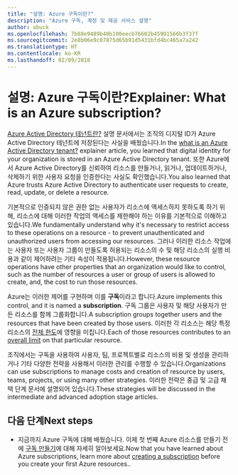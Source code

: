 ```yaml
---
title: "설명: Azure 구독이란?"
description: "Azure 구독, 계정 및 제공 서비스 설명"
author: abuck
ms.openlocfilehash: 7b88e9489b40b100eecb76602b45901566b3f37f
ms.sourcegitcommit: 2e8b06e9c07875d65b91d5431bfd4bc465a7a242
ms.translationtype: HT
ms.contentlocale: ko-KR
ms.lasthandoff: 02/09/2018
---
```

# <a name="explainer-what-is-an-azure-subscription"></a><span data-ttu-id="e3fd9-103">설명: Azure 구독이란?</span><span class="sxs-lookup"><span data-stu-id="e3fd9-103">Explainer: What is an Azure subscription?</span></span>

<span data-ttu-id="e3fd9-104">[Azure Active Directory 테넌트란?](tenant-explainer.md) 설명 문서에서는 조직의 디지털 ID가 Azure Active Directory 테넌트에 저장된다는 사실을 배웠습니다.</span><span class="sxs-lookup"><span data-stu-id="e3fd9-104">In the [what is an Azure Active Directory tenant?](tenant-explainer.md) explainer article, you learned that digital identity for your organization is stored in an Azure Active Directory tenant.</span></span> <span data-ttu-id="e3fd9-105">또한 Azure에서 Azure Active Directory를 신뢰하여 리소스를 만들거나, 읽거나, 업데이트하거나, 삭제하기 위한 사용자 요청을 인증한다는 사실도 확인했습니다.</span><span class="sxs-lookup"><span data-stu-id="e3fd9-105">You also learned that Azure trusts Azure Active Directory to authenticate user requests to create, read, update, or delete a resource.</span></span> 

<span data-ttu-id="e3fd9-106">기본적으로 인증되지 않은 권한 없는 사용자가 리소스에 액세스하지 못하도록 하기 위해, 리소스에 대해 이러한 작업의 액세스를 제한해야 하는 이유를 기본적으로 이해하고 있습니다.</span><span class="sxs-lookup"><span data-stu-id="e3fd9-106">We fundamentally understand why it's necessary to restrict access to these operations on a resource - to prevent unauthenticated and unauthorized users from accessing our resources.</span></span> <span data-ttu-id="e3fd9-107">그러나 이러한 리소스 작업에는 사용자 또는 사용자 그룹이 만들도록 허용되는 리소스의 수 및 해당 리소스의 실행 비용과 같이 제어하려는 기타 속성이 적용됩니다.</span><span class="sxs-lookup"><span data-stu-id="e3fd9-107">However, these resource operations have other properties that an organization would like to control, such as the number of resources a user or group of users is allowed to create, and, the cost to run those resources.</span></span> 

<span data-ttu-id="e3fd9-108">Azure는 이러한 제어를 구현하며 이를 **구독**이라고 합니다.</span><span class="sxs-lookup"><span data-stu-id="e3fd9-108">Azure implements this control, and it is named a **subscription**.</span></span> <span data-ttu-id="e3fd9-109">구독 그룹은 사용자 및 해당 사용자가 만든 리소스를 함께 그룹화합니다.</span><span class="sxs-lookup"><span data-stu-id="e3fd9-109">A subscription groups together users and the resources that have been created by those users.</span></span> <span data-ttu-id="e3fd9-110">이러한 각 리소스는 해당 특정 리소스의 [전체 한도][subscription-service-limits]에 영향을 미칩니다.</span><span class="sxs-lookup"><span data-stu-id="e3fd9-110">Each of those resources contributes to an [overall limit][subscription-service-limits] on that particular resource.</span></span>

<span data-ttu-id="e3fd9-111">조직에서는 구독을 사용하여 사용자, 팀, 프로젝트별로 리소스의 비용 및 생성을 관리하거나 기타 다양한 전략을 사용해서 이러한 관리를 수행할 수 있습니다.</span><span class="sxs-lookup"><span data-stu-id="e3fd9-111">Organizations can use subscriptions to manage costs and creation of resource by users, teams, projects, or using many other strategies.</span></span> <span data-ttu-id="e3fd9-112">이러한 전략은 중급 및 고급 채택 단계 문서에 설명되어 있습니다.</span><span class="sxs-lookup"><span data-stu-id="e3fd9-112">These strategies will be discussed in the intermediate and advanced adoption stage articles.</span></span> 

## <a name="next-steps"></a><span data-ttu-id="e3fd9-113">다음 단계</span><span class="sxs-lookup"><span data-stu-id="e3fd9-113">Next steps</span></span>

* <span data-ttu-id="e3fd9-114">지금까지 Azure 구독에 대해 배웠습니다. 이제 첫 번째 Azure 리소스를 만들기 전에 [구독 만들기](subscription.md)에 대해 자세히 알아보세요.</span><span class="sxs-lookup"><span data-stu-id="e3fd9-114">Now that you have learned about Azure subscriptions, learn more about [creating a subscription](subscription.md) before you create your first Azure resources..</span></span>

<!-- Links -->
[azure-get-started]: https://azure.microsoft.com/en-us/get-started/
[azure-offers]: https://azure.microsoft.com/en-us/support/legal/offer-details/
[azure-free-trial]: https://azure.microsoft.com/en-us/offers/ms-azr-0044p/
[azure-change-subscription-offer]: /azure/billing/billing-how-to-switch-azure-offer
[microsoft-account]: https://account.microsoft.com/account
[subscription-service-limits]: /azure/azure-subscription-service-limits
[docs-organizational-account]: https://docs.microsoft.com/en-us/azure/active-directory/sign-up-organization
